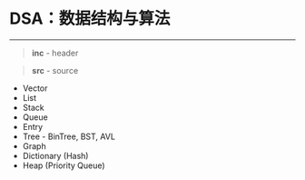 ﻿# DSA：数据结构与算法

---

> **inc** - header

> **src** - source

* Vector
* List
* Stack
* Queue
* Entry
* Tree - BinTree, BST, AVL
* Graph
* Dictionary (Hash)
* Heap (Priority Queue)
